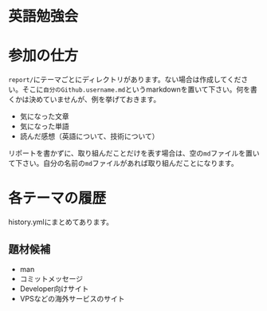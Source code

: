 # 英語勉強会

# 参加の仕方

`report/`にテーマごとにディレクトリがあります。ない場合は作成してください。そこに`自分のGithub.username.md`というmarkdownを置いて下さい。何を書くかは決めていませんが、例を挙げておきます。

* 気になった文章
* 気になった単語
* 読んだ感想（英語について、技術について）

リポートを書かずに、取り組んだことだけを表す場合は、空の`md`ファイルを置いて下さい。自分の名前の`md`ファイルがあれば取り組んだことになります。

# 各テーマの履歴

history.ymlにまとめてあります。

## 題材候補

* man
* コミットメッセージ
* Developer向けサイト
* VPSなどの海外サービスのサイト
